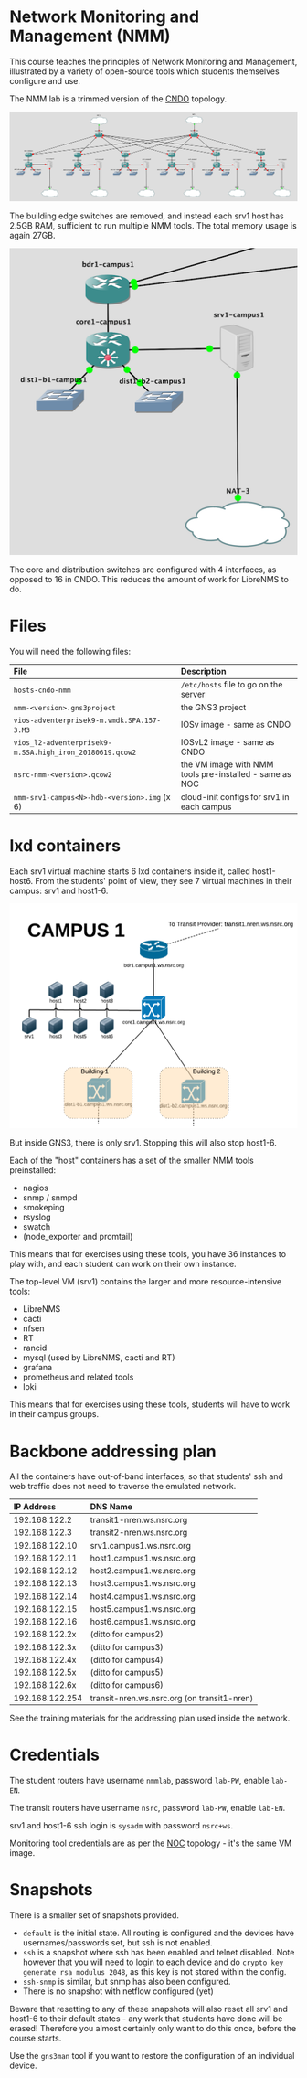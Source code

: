 # Network Monitoring and Management (NMM)

This course teaches the principles of Network Monitoring and Management,
illustrated by a variety of open-source tools which students themselves
configure and use.

The NMM lab is a trimmed version of the [CNDO](../cndo/) topology.

![NMM topology](nmm-complete.png)

The building edge switches are removed, and instead each srv1 host has 2.5GB
RAM, sufficient to run multiple NMM tools.  The total memory usage is again 27GB.

![NMM campus](nmm-campus.png)

The core and distribution switches are configured with 4 interfaces, as
opposed to 16 in CNDO.  This reduces the amount of work for LibreNMS to do.

# Files

You will need the following files:

File | Description
:--- | :----------
`hosts-cndo-nmm` | `/etc/hosts` file to go on the server
`nmm-<version>.gns3project` | the GNS3 project
`vios-adventerprisek9-m.vmdk.SPA.157-3.M3` | IOSv image - same as CNDO
`vios_l2-adventerprisek9-m.SSA.high_iron_20180619.qcow2` | IOSvL2 image - same as CNDO
`nsrc-nmm-<version>.qcow2` | the VM image with NMM tools pre-installed - same as NOC
`nmm-srv1-campus<N>-hdb-<version>.img` (x 6) | cloud-init configs for srv1 in each campus

# lxd containers

Each srv1 virtual machine starts 6 lxd containers inside it, called
host1-host6.  From the students' point of view, they see 7 virtual machines
in their campus: srv1 and host1-6.

![NMM campus student view](nmm-campus1-detailed.png)

But inside GNS3, there is only srv1.  Stopping this will also stop host1-6.

Each of the "host" containers has a set of the smaller NMM tools
preinstalled:

* nagios
* snmp / snmpd
* smokeping
* rsyslog
* swatch
* (node_exporter and promtail)

This means that for exercises using these tools, you have 36 instances to
play with, and each student can work on their own instance.

The top-level VM (srv1) contains the larger and more resource-intensive
tools:

* LibreNMS
* cacti
* nfsen
* RT
* rancid
* mysql (used by LibreNMS, cacti and RT)
* grafana
* prometheus and related tools
* loki

This means that for exercises using these tools, students will have to work
in their campus groups.

# Backbone addressing plan

All the containers have out-of-band interfaces, so that students' ssh and
web traffic does not need to traverse the emulated network.

IP Address      | DNS Name
:-------------- | :---------------------------
192.168.122.2   | transit1-nren.ws.nsrc.org
192.168.122.3   | transit2-nren.ws.nsrc.org
192.168.122.10  | srv1.campus1.ws.nsrc.org
192.168.122.11  | host1.campus1.ws.nsrc.org
192.168.122.12  | host2.campus1.ws.nsrc.org
192.168.122.13  | host3.campus1.ws.nsrc.org
192.168.122.14  | host4.campus1.ws.nsrc.org
192.168.122.15  | host5.campus1.ws.nsrc.org
192.168.122.16  | host6.campus1.ws.nsrc.org
192.168.122.2x  | (ditto for campus2)
192.168.122.3x  | (ditto for campus3)
192.168.122.4x  | (ditto for campus4)
192.168.122.5x  | (ditto for campus5)
192.168.122.6x  | (ditto for campus6)
192.168.122.254 | transit-nren.ws.nsrc.org (on transit1-nren)

See the training materials for the addressing plan used inside the network.

# Credentials

The student routers have username `nmmlab`, password `lab-PW`, enable
`lab-EN`.

The transit routers have username `nsrc`, password `lab-PW`, enable
`lab-EN`.

srv1 and host1-6 ssh login is `sysadm` with password `nsrc+ws`.

Monitoring tool credentials are as per the [NOC](../noc/#credentials) topology -
it's the same VM image.

# Snapshots

There is a smaller set of snapshots provided.

* `default` is the initial state.  All routing is configured and the devices
  have usernames/passwords set, but ssh is not enabled.
* `ssh` is a snapshot where ssh has been enabled and telnet disabled. Note
  however that you will need to login to each device and do
  `crypto key generate rsa modulus 2048`, as this key is not stored within
  the config.
* `ssh-snmp` is similar, but snmp has also been configured.
* There is no snapshot with netflow configured (yet)

Beware that resetting to any of these snapshots will also reset all srv1 and
host1-6 to their default states - any work that students have done will be
erased!  Therefore you almost certainly only want to do this once, before the
course starts.

Use the `gns3man` tool if you want to restore the configuration of an
individual device.
